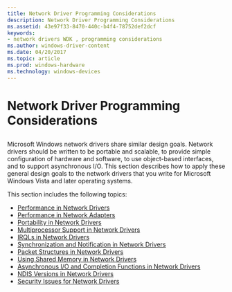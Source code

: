 ```yaml
---
title: Network Driver Programming Considerations
description: Network Driver Programming Considerations
ms.assetid: 43e97f33-8470-440c-b4f4-78752def2dcf
keywords:
- network drivers WDK , programming considerations
ms.author: windows-driver-content
ms.date: 04/20/2017
ms.topic: article
ms.prod: windows-hardware
ms.technology: windows-devices
---
```


# Network Driver Programming Considerations


## <a href="" id="ddk-network-driver-programming-considerations-ng"></a>


Microsoft Windows network drivers share similar design goals. Network drivers should be written to be portable and scalable, to provide simple configuration of hardware and software, to use object-based interfaces, and to support asynchronous I/O. This section describes how to apply these general design goals to the network drivers that you write for Microsoft Windows Vista and later operating systems.

This section includes the following topics:

-   [Performance in Network Drivers](performance-in-network-drivers.md)
-   [Performance in Network Adapters](performance-in-network-adapters.md)
-   [Portability in Network Drivers](portability-in-network-drivers.md)
-   [Multiprocessor Support in Network Drivers](multiprocessor-support-in-network-drivers.md)
-   [IRQLs in Network Drivers](irqls-in-network-drivers.md)
-   [Synchronization and Notification in Network Drivers](synchronization-and-notification-in-network-drivers.md)
-   [Packet Structures in Network Drivers](packet-structures-in-network-drivers.md)
-   [Using Shared Memory in Network Drivers](using-shared-memory-in-network-drivers.md)
-   [Asynchronous I/O and Completion Functions in Network Drivers](asynchronous-i-o-and-completion-functions-in-network-drivers.md)
-   [NDIS Versions in Network Drivers](ndis-versions-in-network-drivers.md)
-   [Security Issues for Network Drivers](security-issues-for-network-drivers.md)

 

 






